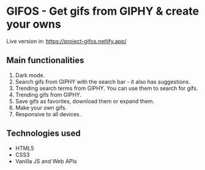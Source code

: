 # GIFOS - Get gifs from GIPHY & create your owns

Live version in: https://project-gifos.netlify.app/

## Main functionalities

1. Dark mode.
2. Search gifs from GIPHY with the search bar - it also has suggestions.
3. Trending search terms from GIPHY. You can use them to search for gifs.
4. Trending gifs from GIPHY.
5. Save gifs as favorites, download them or expand them.
6. Make your own gifs.
7. Responsive to all devices.

## Technologies used

- HTML5
- CSS3
- Vanilla JS and Web APIs